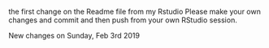the first change on the Readme file from my Rstudio 
Please make your own changes and commit and then push from your own RStudio session.

New changes on Sunday, Feb 3rd 2019

